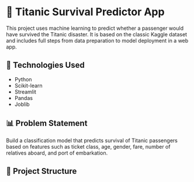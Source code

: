 # 🚢 Titanic Survival Predictor App

This project uses machine learning to predict whether a passenger would have survived the Titanic disaster. It is based on the classic Kaggle dataset and includes full steps from data preparation to model deployment in a web app.

## 🧠 Technologies Used

- Python
- Scikit-learn
- Streamlit
- Pandas
- Joblib

## 📊 Problem Statement

Build a classification model that predicts survival of Titanic passengers based on features such as ticket class, age, gender, fare, number of relatives aboard, and port of embarkation.

## 📂 Project Structure

